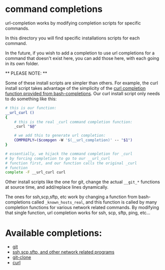 # command completions

url-completion works by modifying completion scripts for specific commands.

In this directory you will find specific installations scripts for each command.

In the future, if you wish to add a completion to use url completions for a command that doesn't exist here, you can add those here, with each going in its own folder.

** PLEASE NOTE: **

Some of these install scripts are simpler than others. For example, the curl install script takes advantage of the simplicity of the [curl completion function provided from bash-completions](https://github.com/scop/bash-completion/blob/master/completions/curl). Our curl install script only needs to do something like this:

```sh
# this is our function:
__url_curl ()
{
    # this is the real _curl command completion function:
    _curl "$@"

    # we add this to generate url completion:
    COMPREPLY=($compgen -W '$(__url_completion)' -- "$1")
}

# essentially, we hijack the command completion for _curl
# by forcing completion to go to our __url_curl
# function first, and our function calls the original _curl
# function
complete -F __url_curl curl
```

Other install scripts like the one for git, change the actual `__git_*` functions at source time, and add/replace lines dynamically.

The ones for ssh,scp,sftp, etc work by changing a function from bash-completions called `_known_hosts_real`, and this function is called by many completion functions for various network related commands. By modifying that single function, url completion works for ssh, scp, sftp, ping, etc...

# Available completions:

- [git](./git/)
- [ssh,scp,sftp, and other network related programs](./ssh/)
- [git-clone](./git-clone/)
- [curl](./curl/)
